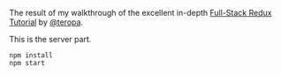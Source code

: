 The result of my walkthrough of the excellent in-depth [Full-Stack Redux Tutorial](http://teropa.info/blog/2015/09/10/full-stack-redux-tutorial.html) by [@teropa](https://twitter.com/teropa).

This is the server part.

```
npm install
npm start
```
